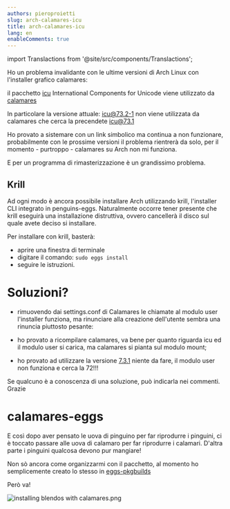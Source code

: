 ```yaml
---
authors: pieroproietti
slug: arch-calamares-icu
title: arch-calamares-icu
lang: en
enableComments: true
---
```


import Translactions from '@site/src/components/Translactions';

<Translactions />


Ho un problema invalidante con le ultime versioni di Arch Linux con l'installer grafico calamares: 

il pacchetto [icu](https://icu.unicode.org/) International Components for Unicode viene utilizzato da [calamares](https://aur.archlinux.org/packages/calamares)

In particolare la versione attuale: [icu@73.2-1](https://gitlab.archlinux.org/archlinux/packaging/packages/icu/-/commit/845da9c78d8de7d974a142c052f96a6bc33e2541) non viene utilizzata da calamares che cerca la precendete [icu@73.1](https://gitlab.archlinux.org/archlinux/packaging/packages/icu/-/commit/91e310f6ff6fc11dacaf676544bdcfa176698754)

Ho provato a sistemare con un link simbolico ma continua a non funzionare, probabilmente con le prossime versioni il problema rientrerà da solo, per il momento - purtroppo - calamares su Arch non mi funziona.

E per un programma di rimasterizzazione è un grandissimo problema.

## Krill

Ad ogni modo è ancora possibile installare Arch utilizzando krill, l'installer CLI integrato in penguins-eggs. Naturalmente occorre tener presente che krill eseguirà una installazione distruttiva, ovvero cancellerà il disco sul quale avete deciso si installare. 

Per installare con krill, basterà: 
* aprire una finestra di terminale
* digitare il comando: `sudo eggs install` 
* seguire le istruzioni.

# Soluzioni?

* rimuovendo dai settings.conf di Calamares le chiamate al modulo user l'installer  funziona, ma rinunciare alla creazione dell'utente sembra una rinuncia piuttosto pesante:

* ho provato a ricompilare calamares, va bene per quanto riguarda icu ed il modulo user si carica, ma calamares si pianta sul modulo mount;

* ho provato ad utilizzare la versione [7.3.1](https://archive.archlinux.org/packages/i/icu/icu-73.1-1-x86_64.pkg.tar.zst) niente da fare, il modulo user non funziona e cerca la 72!!!

Se qualcuno è a conoscenza di una soluzione, può indicarla nei commenti. Grazie

# calamares-eggs

E così dopo aver pensato le uova di pinguino per far riprodurre i pinguini, ci è toccato passare alle uova di calamaro per far riprodurre i calamari. D'altra parte i pinguini qualcosa devono pur mangiare!

Non sò ancora come organizzarmi con il pacchetto, al momento ho semplicemente creato lo stesso in [eggs-pkgbuilds](https://github.com/pieroproietti/eggs-pkgbuilds)

Però va!

![installing blendos with calamares.png](/images/installing-blendos-plasma-with-calamares.png)




